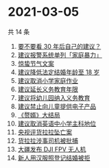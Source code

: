 # 2021-03-05

共 14 条

<!-- BEGIN ZHIHUSEARCH -->
<!-- 最后更新时间 Fri Mar 05 2021 15:14:14 GMT+0800 (China Standard Time) -->
1. [要不要看 30 年后自己的建议？](https://www.zhihu.com/search?q=奇葩说)
1. [建议报警系统单列「家庭暴力」](https://www.zhihu.com/search?q=家庭暴力)
1. [惊蛰节气文案](https://www.zhihu.com/search?q=惊蛰文案)
1. [建议降低法定结婚年龄至 18 岁](https://www.zhihu.com/search?q=法定结婚年龄)
1. [建议取消小学家庭作业](https://www.zhihu.com/search?q=小学家庭作业)
1. [建议延长义务教育年限](https://www.zhihu.com/search?q=延长义务教育)
1. [建议将幼儿园纳入义务教育](https://www.zhihu.com/search?q=幼儿园义务教育)
1. [建议禁止向儿童提供电子产品](https://www.zhihu.com/search?q=儿童电子产品)
1. [《赘婿》大结局](https://www.zhihu.com/search?q=赘婿)
1. [建议取消英语中小学主科地位](https://www.zhihu.com/search?q=取消英语)
1. [央视评货拉拉坠亡案](https://www.zhihu.com/search?q=央视评论货拉拉)
1. [货拉拉涉事司机被批捕](https://www.zhihu.com/search?q=货拉拉司机被捕)
1. [大疆发布 DJI FPV 无人机](https://www.zhihu.com/search?q=fpv)
1. [新人用汉服照登记结婚被拒](https://www.zhihu.com/search?q=汉服登记结婚)
<!-- END ZHIHUSEARCH -->

